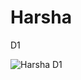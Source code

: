 # Harsha
D1




![Harsha D1](https://github.com/Harshavardhanraju99/harshaD1/assets/160013343/b8c44595-f7c8-42db-a0f0-e0eac961234f)


